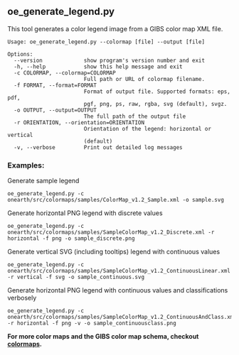 ## oe_generate_legend.py

This tool generates a color legend image from a GIBS color map XML file.

```
Usage: oe_generate_legend.py --colormap [file] --output [file]

Options:
  --version             show program's version number and exit
  -h, --help            show this help message and exit
  -c COLORMAP, --colormap=COLORMAP
                        Full path or URL of colormap filename.
  -f FORMAT, --format=FORMAT
                        Format of output file. Supported formats: eps, pdf,
                        pgf, png, ps, raw, rgba, svg (default), svgz.
  -o OUTPUT, --output=OUTPUT
                        The full path of the output file
  -r ORIENTATION, --orientation=ORIENTATION
                        Orientation of the legend: horizontal or vertical
                        (default)
  -v, --verbose         Print out detailed log messages
```

### Examples:

Generate sample legend
```
oe_generate_legend.py -c onearth/src/colormaps/samples/ColorMap_v1.2_Sample.xml -o sample.svg
```

Generate horizontal PNG legend with discrete values
```
oe_generate_legend.py -c onearth/src/colormaps/samples/SampleColorMap_v1.2_Discrete.xml -r horizontal -f png -o sample_discrete.png 
```

Generate vertical SVG (including tooltips) legend with continuous values
```
oe_generate_legend.py -c onearth/src/colormaps/samples/SampleColorMap_v1.2_ContinuousLinear.xml -r vertical -f svg -o sample_continuous.svg
```

Generate horizontal PNG legend with continuous values and classifications verbosely
```
oe_generate_legend.py -c onearth/src/colormaps/samples/SampleColorMap_v1.2_ContinuousAndClass.xml -r horizontal -f png -v -o sample_continuousclass.png
```

**For more color maps and the GIBS color map schema, checkout [colormaps](../colormaps/).**